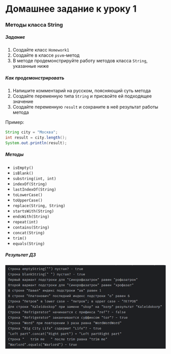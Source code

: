 # Домашнее задание к уроку 1

### Методы класса String

##### Задание

1. Создайте класс `Homework1`
2. Создайте в классе `psvm`-метод
3. В методе продемонстрируйте работу методов класса `String`, указанные ниже

##### Как продемонстрировать

1. Напишите комментарий на русском, поясняющий суть метода
2. Создайте переменную типа `String` и присвойте ей подходящее значение
3. Создайте переменную `result` и сохраните в неё результат работы метода

Пример:

```java
String city = "Москва";
int result = city.length();
System.out.println(result);
```

##### Методы

* `isEmpty()`
* `isBlank()`
* `substring(int, int)`
* `indexOf(String)`
* `lastIndexOf(String)`
* `toLowerCase()`
* `toUpperCase()`
* `replace(String, String)`
* `startsWith(String)`
* `endsWith(String)`
* `repeat(int)`
* `contains(String)`
* `concat(String)`
* `trim()`
* `equals(String)`

##### Результат ДЗ

![Результат ДЗ](/img/hw_output.png)